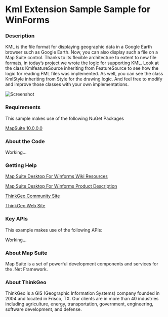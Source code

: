 # Kml Extension Sample Sample for WinForms

### Description
KML is the file format for displaying geographic data in a Google Earth browser such as Google Earth. Now, you can also display such a file on a Map Suite control. Thanks to its flexible architecture to extent to new file formats, in today’s project we wrote the logic for supporting KML. Look at the class KmlfeatureSource inheriting from FeatureSource to see how the logic for reading FML files was implemented. As well, you can see the class KmlStyle inheriting from Style for the drawing logic. And feel free to modify and improve those classes with your own implementations.

![Screenshot](https://github.com/ThinkGeo/KmlExtensionSampleSample-ForWinForms/blob/master/ScreenShot.png)

### Requirements
This sample makes use of the following NuGet Packages

[MapSuite 10.0.0.0](http:mapsuite.nuget)

### About the Code

Working...

### Getting Help

[Map Suite Desktop For Winforms Wiki Resources](http://wiki.thinkgeo.com/wiki/map_suite_desktop_edition)

[Map Suite Desktop For Winforms Product Description](http://thinkgeo.com/map-suite-developer-gis/desktop-edition/)

[ThinkGeo Community Site](http://community.thinkgeo.com/)

[ThinkGeo Web Site](http://www.thinkgeo.com)

### Key APIs
This example makes use of the following APIs:

Working...

### About Map Suite
Map Suite is a set of powerful development components and services for the .Net Framework.

### About ThinkGeo
ThinkGeo is a GIS (Geographic Information Systems) company founded in 2004 and located in Frisco, TX. Our clients are in more than 40 industries including agriculture, energy, transportation, government, engineering, software development, and defense.
